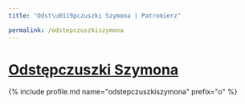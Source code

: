 ```yaml
---
title: "Odst\u0119pczuszki Szymona | Patromierz"

permalink: /odstepczuszkiszymona
---
```


# [Odstępczuszki Szymona](https://patronite.pl/odstepczuszkiszymona)

{% include profile.md name="odstepczuszkiszymona" prefix="o" %}
